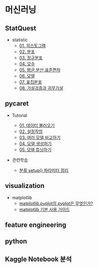 # 머신러닝

## StatQuest

- statistic
	- [01. 히스토그램](StatQuest/statistics/01_histogram.md)
	- [02. 분포](StatQuest/statistics/02_what_is_a_statistical_distribution.md)
	- [03. 정규분포](StatQuest/statistics/03_normal_distribution.md)
	- [04. 모수](StatQuest/statistics/04_population_parameters.md)
	- [05. 평균,분산,표준편차](StatQuest/statistics/05_TheMeanVarianceAndStandardDeviation.md)
	- [06. 모델](StatQuest/statistics/06_what_is_a_statistical_model.md)
	- [07. 표집분포](StatQuest/statistics/07_SamplingADistribution.md)
	- [08. 가설검증과 귀무가설](StatQuest/statistics/08_HypothesisTestingAndTheNullHypothesis.md)

## pycaret

- Tutorial
	- [01. 데이터 불러오기](pycaret/01_load_data.md)
	- [02. 설정작업](pycaret/02_function_initialize.md)
	- [03. 여러 모델 비교하기](pycaret/03_compare_models.md)
	- [04. 모델 생성하기](pycaret/04_create_model.md)
	- [05. 모델 튜닝하기](pycaret/05_tuning_model.md)

- 관련학습
	- [분류 setup() 파라미터 정리](pycaret/_00_classification_parmeters.md)

## visualization

- matplotlib
	- [matplotlib.pyplot의 pyplot은 무엇인가?](visualization/Matplotlib_question_What_is_pyplot.ipynb)
	- [matplotlib 기본 사용 가이드](visualization/Matplotlib_tutorials_Introductory_usage_guide.ipynb)

## feature engineering

## python

## Kaggle Notebook 분석
